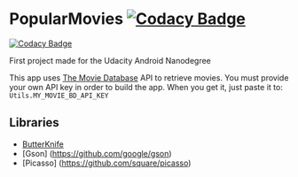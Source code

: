 # PopularMovies [![Codacy Badge](https://api.codacy.com/project/badge/Grade/cb9aa59d05c544cda23f535f6fbaab3b)](https://www.codacy.com/app/iurimenin/PopularMovies?utm_source=github.com&amp;utm_medium=referral&amp;utm_content=iurimenin/PopularMovies&amp;utm_campaign=Badge_Grade)

[![Codacy Badge](https://api.codacy.com/project/badge/Grade/cb9aa59d05c544cda23f535f6fbaab3b)](https://www.codacy.com/app/iurimenin/PopularMovies?utm_source=github.com&utm_medium=referral&utm_content=iurimenin/PopularMovies&utm_campaign=badger)

First project made for the Udacity Android Nanodegree

This app uses [The Movie Database](https://www.themoviedb.org/documentation/api) API to retrieve movies.
You must provide your own API key in order to build the app. When you get it, just paste it to:
    ```
    Utils.MY_MOVIE_BD_API_KEY
    ```
    
## Libraries
 * [ButterKnife](http://jakewharton.github.io/butterknife/) 
 * [Gson] (https://github.com/google/gson)
 * [Picasso] (https://github.com/square/picasso)
